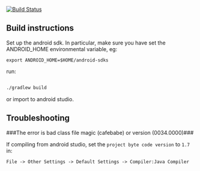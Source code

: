 [![Build Status](https://travis-ci.org/fluxoid-org/CyclismoProject.svg?branch=devel)](https://travis-ci.org/fluxoid-org/CyclismoProject)

Build instructions
------------------

Set up the android sdk. In particular, make sure you have set the ANDROID_HOME environmental variable, eg:

```
export ANDROID_HOME=$HOME/android-sdks
```

run: 

```bash

./gradlew build

```

or import to android studio. 

Troubleshooting
------------------

###The error is bad class file magic (cafebabe) or version (0034.0000)###

If compiling from android studio, set the `project byte code version` to `1.7` in:

`File -> Other Settings -> Default Settings -> Compiler:Java Compiler`
